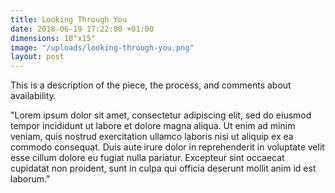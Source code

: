 ```yaml
---
title: Looking Through You
date: 2018-06-19 17:22:00 +01:00
dimensions: 10"x15"
image: "/uploads/looking-through-you.png"
layout: post
---
```


This is a description of the piece, the process, and comments about availability.

"Lorem ipsum dolor sit amet, consectetur adipiscing elit, sed do eiusmod tempor incididunt ut labore et dolore magna aliqua. Ut enim ad minim veniam, quis nostrud exercitation ullamco laboris nisi ut aliquip ex ea commodo consequat. Duis aute irure dolor in reprehenderit in voluptate velit esse cillum dolore eu fugiat nulla pariatur. Excepteur sint occaecat cupidatat non proident, sunt in culpa qui officia deserunt mollit anim id est laborum."